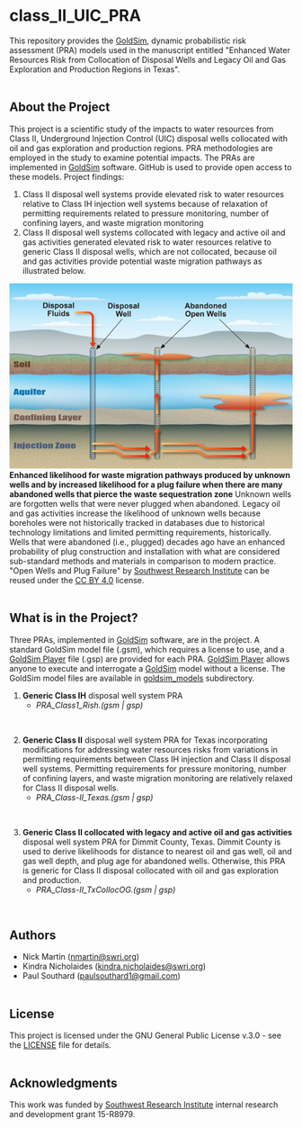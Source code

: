 # class_II_UIC_PRA

This repository provides the [GoldSim](https://www.goldsim.com/Web/Home/), dynamic probabilistic risk assessment (PRA) models used in the manuscript entitled "Enhanced Water Resources Risk from Collocation of Disposal Wells and Legacy Oil and Gas Exploration and Production Regions in Texas".  <br>
  <br>


## About the Project

This project is a scientific study of the impacts to water resources from Class II, Underground Injection Control (UIC) disposal wells collocated with oil and gas exploration and production regions. PRA methodologies are employed in the study to examine potential impacts. The PRAs are implemented in [GoldSim](https://www.goldsim.com/Web/Home/) software. GitHub is used to provide open access to these models. Project findings:

1. Class II disposal well systems provide elevated risk to water resources relative to Class IH injection well systems because of relaxation of permitting requirements related to pressure monitoring, number of confining layers, and waste migration monitoring
2. Class II disposal well systems collocated with legacy and active oil and gas activities generated elevated risk to water resources relative to generic Class II disposal wells, which are not collocated, because oil and gas activities provide potential waste migration pathways as illustrated below.


![Migration Pathways from Oil and Gas Activities](./images/MigrationPaths_OGAreas.png)
**Enhanced likelihood for waste migration pathways produced by unknown wells and by increased likelihood for a plug failure when there are many abandoned wells that pierce the waste sequestration zone** Unknown wells are forgotten wells that were never plugged when abandoned. Legacy oil and gas activities increase the likelihood of unknown wells because boreholes were not historically tracked in databases due to historical technology limitations and limited permitting requirements, historically. Wells that were abandoned (i.e., plugged) decades ago have an enhanced probability of plug construction and installation with what are considered sub-standard methods and materials in comparison to modern practice. "Open Wells and Plug Failure" by [Southwest Research Institute](https://www.swri.org/industries/earth-science) can be reused under the [CC BY 4.0](https://creativecommons.org/licenses/by/4.0/legalcode) license.  <br>
  <br>


## What is in the Project?

Three PRAs, implemented in [GoldSim](https://www.goldsim.com/Web/Home/) software, are in the project. A standard GoldSim model file (.gsm), which requires a license to use, and a [GoldSim Player](https://www.goldsim.com/Web/Products/GoldSimPlayer/) file (.gsp) are provided for each PRA. [GoldSim Player](https://www.goldsim.com/Web/Products/GoldSimPlayer/) allows anyone to execute and interrogate a [GoldSim](https://www.goldsim.com/Web/Home/) model without a license. The GoldSim model files are available in [goldsim_models](https://github.com/nmartin198/class_II_UIC_PRA/tree/main/goldsim_models) subdirectory.  


1. **Generic Class IH** disposal well system PRA
    - *PRA_Class1_Rish.(gsm | gsp)*  <br>
<br>

2. **Generic Class II** disposal well system PRA for Texas incorporating modifications for addressing water resources risks from variations in permitting requirements between Class IH injection and Class II disposal well systems. Permitting requirements for pressure monitoring, number of confining layers, and waste migration monitoring are relatively relaxed for Class II disposal wells.
    - *PRA_Class-II_Texas.(gsm | gsp)*  <br>
<br>

3. **Generic Class II collocated with legacy and active oil and gas activities** disposal well system PRA for Dimmit County, Texas. Dimmit County is used to derive likelihoods for distance to nearest oil and gas well, oil and gas well depth, and plug age for abandoned wells. Otherwise, this PRA is generic for Class II disposal collocated with oil and gas exploration and production.
    - *PRA_Class-II_TxCollocOG.(gsm | gsp)*  <br>
<br>


## Authors

* Nick Martin (nmartin@swri.org)
* Kindra Nicholaides (kindra.nicholaides@swri.org)
* Paul Southard (paulsouthard1@gmail.com)
  <br>
  <br>

## License

This project is licensed under the GNU General Public License v.3.0 - see the [LICENSE](LICENSE) file for details.
  <br>
  <br>
   

## Acknowledgments

This work was funded by [Southwest Research Institute](https://www.swri.org/groundwater-and-surface-water-analysis-and-modeling) internal research and 
development grant 15-R8979.

